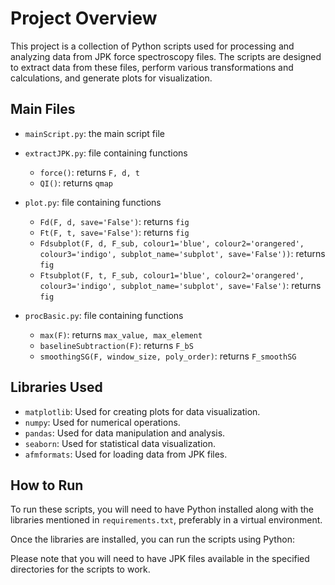 # Project Overview

This project is a collection of Python scripts used for processing and analyzing data from JPK force spectroscopy files. The scripts are designed to extract data from these files, perform various transformations and calculations, and generate plots for visualization.

## Main Files

- `mainScript.py`: the main script file

- `extractJPK.py`: file containing functions 
    - `force()`: returns `F, d, t`
    - `QI()`: returns `qmap`

- `plot.py`: file containing functions
    - `Fd(F, d, save='False')`: returns `fig`
    - `Ft(F, t, save='False')`: returns `fig`
    - `Fdsubplot(F, d, F_sub, colour1='blue', colour2='orangered', colour3='indigo', subplot_name='subplot', save='False'))`: returns `fig`
    - `Ftsubplot(F, t, F_sub, colour1='blue', colour2='orangered', colour3='indigo', subplot_name='subplot', save='False')`: returns `fig`

- `procBasic.py`: file containing functions
    - `max(F)`: returns `max_value, max_element`
    - `baselineSubtraction(F)`: returns `F_bS`
    - `smoothingSG(F, window_size, poly_order)`: returns `F_smoothSG`


## Libraries Used

- `matplotlib`: Used for creating plots for data visualization.
- `numpy`: Used for numerical operations.
- `pandas`: Used for data manipulation and analysis.
- `seaborn`: Used for statistical data visualization.
- `afmformats`: Used for loading data from JPK files.

## How to Run

To run these scripts, you will need to have Python installed along with the libraries mentioned in `requirements.txt`, preferably in a virtual environment.

Once the libraries are installed, you can run the scripts using Python:

Please note that you will need to have JPK files available in the specified directories for the scripts to work.